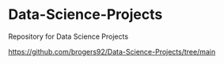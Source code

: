 # Data-Science-Projects
Repository for Data Science Projects 


https://github.com/brogers92/Data-Science-Projects/tree/main 
